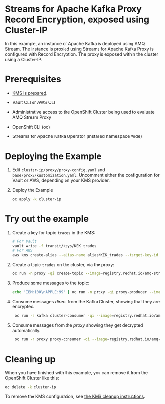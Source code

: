 # Streams for Apache Kafka Proxy Record Encryption, exposed using Cluster-IP

In this example, an instance of Apache Kafka is deployed using AMQ Stream.  The instance is proxied using
Streams for Apache Kafka Proxy is configured with Record Encryption.  The proxy is exposed within the cluster using a
Cluster-IP.

# Prerequisites

* [KMS is prepared](../PREPARE_KMS.md).
* Vault CLI or AWS CLI 

* Administrative access to the OpenShift Cluster being used to evaluate AMQ Stream Proxy
* OpenShift CLI (oc)
* Streams for Apache Kafka Operator (installed namespace wide)

# Deploying the Example

1. Edit `cluster-ip/proxy/proxy-config.yaml` and `base/proxy/kustomization.yaml`. Uncomment either the
   configuration for Vault or AWS, depending on your KMS provider.

2. Deploy the Example
   ```sh
   oc apply -k cluster-ip
   ```

# Try out the example

1. Create a key for topic `trades` in the KMS:
   ```sh
   # For Vault
   vault write -f transit/keys/KEK_trades
   # For AWS
   aws kms create-alias --alias-name alias/KEK_trades --target-key-id $(aws kms create-key | jq -r '.KeyMetadata.KeyId')
   ```
2. Create a topic `trades` on the cluster, via the proxy:
   ```sh
   oc run -n proxy -qi create-topic --image=registry.redhat.io/amq-streams/kafka-37-rhel9:2.7.0 --rm=true --restart=Never -- bin/kafka-topics.sh --bootstrap-server proxy-service:9092 --create -topic trades
   ```
3. Produce some messages to the topic:
   ```sh
   echo 'IBM:100\nAPPLE:99' | oc run -n proxy -qi proxy-producer --image=registry.redhat.io/amq-streams/kafka-37-rhel9:2.7.0 --rm=true --restart=Never -- bin/kafka-console-producer.sh --bootstrap-server proxy-service:9092 --topic trades
   ```
4. Consume messages *direct* from the Kafka Cluster, showing that they are encrypted.
   ```sh
    oc run -n kafka cluster-consumer -qi --image=registry.redhat.io/amq-streams/kafka-37-rhel9:2.7.0 --rm=true --restart=Never -- ./bin/kafka-console-consumer.sh  --bootstrap-server my-cluster-kafka-bootstrap:9092 --topic trades --from-beginning --timeout-ms 10000
   ```
5. Consume messages from the *proxy* showing they get decrypted automatically.   
   ```sh
    oc run -n proxy proxy-consumer -qi --image=registry.redhat.io/amq-streams/kafka-37-rhel9:2.7.0 --rm=true --restart=Never -- ./bin/kafka-console-consumer.sh  --bootstrap-server proxy-service:9092 --topic trades --from-beginning --timeout-ms 10000
   ```   

# Cleaning up

When you have finished with this example, you can remove it from the OpenShift Cluster like this:

```sh
oc delete -k cluster-ip
```

To remove the KMS configuration, see [the KMS cleanup instructions](../PREPARE_KMS.md#cleaning-up).

